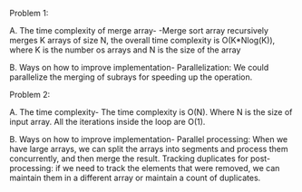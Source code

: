 Problem 1:

A. The time complexity of merge array-
    -Merge sort array recursively merges K arrays of size N, the overall time complexity is O(K*Nlog(K)), where K is the number os arrays and N is the size of the          array 

B. Ways on how to improve implementation-
    Parallelization: We could parallelize the merging of subrays for speeding up the operation.


Problem 2:

A. The time complexity-
  The time complexity is O(N). Where N is the size of input array. All the iterations inside the loop are O(1).
 
B. Ways on how to improve implementation-
    Parallel processing: When we have large arrays, we can split the arrays into segments and process them concurrently, and then merge the result.
    Tracking duplicates for post-processing: if we need to track the elements that were removed, we can maintain them in a different array or maintain a count of       duplicates.

